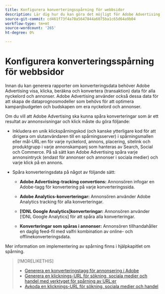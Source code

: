 ```yaml
---
title: Konfigurera konverteringsspårning för webbsidor
description: Lär dig hur du kan göra det möjligt för Adobe Advertising att spåra konverteringar till följd av annonsvisningar och klick.
source-git-commit: cd461f73f4a70a5647844a6075ba1c65d64a9b04
workflow-type: tm+mt
source-wordcount: '265'
ht-degree: 0%

---
```


# Konfigurera konverteringsspårning för webbsidor

Innan du kan generera rapporter om konverteringsdata behöver Adobe Advertising visa, klicka, beräkna och konvertera (transaktion) data för alla nyckelord och annonser. Adobe Advertising använder också dessa data för att skapa de dataprognosmodeller som behövs för att optimera kampanjbudgeten och budskapen om era nyckelord och annonser.

Om du vill att Adobe Advertising ska kunna spåra konverteringar som är ett resultat av annonsvisningar och klick måste du göra följande:

* Inkludera en unik klickspårningskod (och kanske ytterligare kod för att dirigera om slutanvändaren till en spårningsserver) i spårningsmallen eller mål-URL:en för varje nyckelord, annons, placering, sitelink och produktgrupp i varje annonskampanj som hanteras av Search, Social och Commerce. På så sätt kan Adobe Advertising spåra varje annonsintryck (endast för annonser och annonser i sociala medier) och varje klick på en annons.

* Spåra konverteringsdata på något av följande sätt:

   * **Adobe Advertising-tracking convertions:** Annonsören infogar en Adobe-tagg för konvertering på varje konverteringssida.

   * **Adobe Analytics-konverteringar:** Annonsören använder Adobe Analytics tracking för alla konverteringar.

   * **[!DNL Google Analytics]konverteringar:** Annonsören använder [!DNL Google Analytics] för att spåra alla konverteringar.

   * **Konverteringar som spåras i annonser:** Annonsören tillhandahåller en daglig feed-fil med valfri kombination av online- och offlinekonverteringsdata.

Mer information om implementering av spårning finns i hjälpkapitlet om spårning.

>[!MORELIKETHIS]
>
>* [Generera en konverteringstagg för annonsering i Adobe](/help/search-social-commerce/tools/conversion-tag-generate.md)
>* [Generera en klicknings-URL för sökning, sociala medier och handel med verktyget för spårning av URL:er](/help/search-social-commerce/tools/click-tracking-url-generate.md)
>* [Avkoda en klicknings-URL för sökning, sociala medier och handel](/help/search-social-commerce/tools/click-tracking-url-decode.md)

